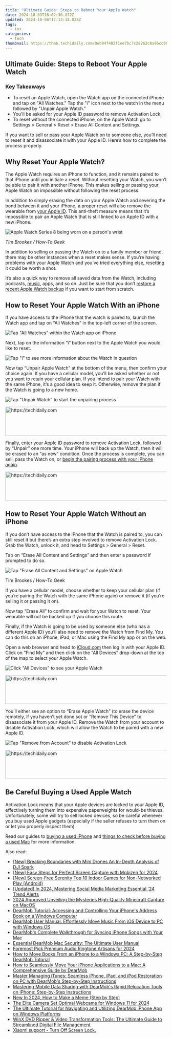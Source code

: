 ```yaml
---
title: "Ultimate Guide: Steps to Reboot Your Apple Watch"
date: 2024-10-03T16:02:30.872Z
updated: 2024-10-06T17:13:18.028Z
tags:
  - ios
categories:
  - tech
thumbnail: https://thmb.techidaily.com/0eb94f402f1ee7bc7c28262c8a96cc0803ff0569b6db1d88604f12db459af942.jpg
---
```


## Ultimate Guide: Steps to Reboot Your Apple Watch

### Key Takeaways

* To reset an Apple Watch, open the Watch app on the connected iPhone and tap on "All Watches." Tap the "i" icon next to the watch in the menu followed by "Unpair Apple Watch."
* You'll be asked for your Apple ID password to remove Activation Lock.
* To reset without the connected iPhone, on the Apple Watch go to Settings > General > Reset > Erase All Content and Settings.

 If you want to sell or pass your Apple Watch on to someone else, you’ll need to reset it and disassociate it with your Apple ID. Here’s how to complete the process properly.

##  Why Reset Your Apple Watch?

 The Apple Watch requires an iPhone to function, and it remains paired to that iPhone until you initiate a reset. Without resetting your Watch, you won’t be able to pair it with another iPhone. This makes selling or passing your Apple Watch on impossible without following the reset process.

 In addition to simply erasing the data on your Apple Watch and severing the bond between it and your iPhone, a proper reset will also remove the wearable from [your Apple ID](https://ai-video-editing.techidaily.com/updated-how-to-use-deep-fried-meme-maker-for-2024/). This anti-theft measure means that it’s impossible to pair an Apple Watch that is still linked to an Apple ID with a new iPhone.

![Apple Watch Series 8 being worn on a person's wrist](https://static1.howtogeekimages.com/wordpress/wp-content/uploads/2021/11/Apple-Watch-Series-8-being-worn-on-a-persons-wrist.jpg) 

_Tim Brookes / How-To Geek_

 In addition to selling or passing the Watch on to a family member or friend, there may be other instances when a reset makes sense. If you’re having problems with your Apple Watch and you’ve tried everything else, resetting it could be worth a shot.

 It’s also a quick way to remove all saved data from the Watch, including podcasts, [music](https://ai-video-tools.techidaily.com/new-in-2024-large-video-files-no-problem-fast-cutting-techniques-for-mac-users/), apps, and so on. Just be sure that you don’t [restore a recent Apple Watch backup](https://article-knowledge.techidaily.com/new-infinite-frontier-the-best-sci-fi-films-that-redefine-universes-for-2024/) if you want to start from scratch.

##  How to Reset Your Apple Watch With an iPhone

 If you have access to the iPhone that the watch is paired to, launch the Watch app and tap on “All Watches” in the top-left corner of the screen.

![Tap "All Watches" within the Watch app on iPhone](https://static1.howtogeekimages.com/wordpress/wp-content/uploads/2023/09/all_watches.jpg) 

 Next, tap on the information “i” button next to the Apple Watch you would like to reset.

![Tap "i" to see more information about the Watch in question](https://static1.howtogeekimages.com/wordpress/wp-content/uploads/2023/09/select_watch.jpg) 

 Now tap “Unpair Apple Watch” at the bottom of the menu, then confirm your choice again. If you have a cellular model, you’ll be asked whether or not you want to retain your cellular plan. If you intend to pair your Watch with the same iPhone, it’s a good idea to keep it. Otherwise, remove the plan if the Watch is going to a new home.

![Tap "Unpair Watch" to start the unpairing process](https://static1.howtogeekimages.com/wordpress/wp-content/uploads/2023/09/unpair_watch.jpg) 

<!-- affiliate ads begin -->
<a href="https://aligracehair.sjv.io/c/5597632/1915810/19272" target="_top" id="1915810">
  <img src="//a.impactradius-go.com/display-ad/19272-1915810" border="0" alt="https://techidaily.com" width="728" height="90"/>
</a>
<img height="0" width="0" src="https://aligracehair.sjv.io/i/5597632/1915810/19272" style="position:absolute;visibility:hidden;" border="0" />
<!-- affiliate ads end -->

 Finally, enter your Apple ID password to remove Activation Lock, followed by “Unpair” one more time. Your iPhone will back up the Watch, then it will be erased to an “as new” condition. Once the process is complete, you can sell, pass the Watch on, or [begin the pairing process with your iPhone again](https://instagram-clips.techidaily.com/2024-approved-essential-tips-for-skyrocketing-your-instagram-followers/).

<!-- affiliate ads begin -->
<a href="https://appsumo.8odi.net/c/5597632/2052060/7443" target="_top" id="2052060">
  <img src="//a.impactradius-go.com/display-ad/7443-2052060" border="0" alt="https://techidaily.com" width="728" height="90"/>
</a>
<img height="0" width="0" src="https://appsumo.8odi.net/i/5597632/2052060/7443" style="position:absolute;visibility:hidden;" border="0" />
<!-- affiliate ads end -->

##  How to Reset Your Apple Watch Without an iPhone

 If you don’t have access to the iPhone that the Watch is paired to, you can still reset it but there’s an extra step involved to remove Activation Lock. Grab the Watch, unlock it, and head to Settings > General > Reset.

 Tap on “Erase All Content and Settings” and then enter a password if prompted to do so.

![Tap "Erase All Content and Settings" on Apple Watch](https://static1.howtogeekimages.com/wordpress/wp-content/uploads/2023/09/erase_watch.jpg) 

Tim Brookes / How-To Geek

 If you have a cellular model, choose whether to keep your cellular plan (if you’re pairing the Watch with the same iPhone again) or remove it (if you’re selling it or passing it on).

 Now tap “Erase All” to confirm and wait for your Watch to reset. Your wearable will not be backed up if you choose this route.

 Finally, if the Watch is going to be used by someone else (who has a different Apple ID) you’ll also need to remove the Watch from Find My. You can do this on an iPhone, iPad, or Mac using the Find My app or on the web.

 Open a web browser and head to [iCloud.com](http://www.icloud.com) then log in with your Apple ID. Click on “Find My” and then click on the “All Devices” drop-down at the top of the map to select your Apple Watch.

![Click "All Devices" to see your Apple Watch](https://static1.howtogeekimages.com/wordpress/wp-content/uploads/2023/09/all_devices.png) 

<!-- affiliate ads begin -->
<a href="https://appsumo.8odi.net/c/5597632/2082533/7443" target="_top" id="2082533">
  <img src="//a.impactradius-go.com/display-ad/7443-2082533" border="0" alt="https://techidaily.com" width="728" height="90"/>
</a>
<img height="0" width="0" src="https://appsumo.8odi.net/i/5597632/2082533/7443" style="position:absolute;visibility:hidden;" border="0" />
<!-- affiliate ads end -->

 You’ll either see an option to “Erase Apple Watch” (to erase the device remotely, if you haven’t yet done so) or “Remove This Device” to disassociate it from your Apple ID. Remove the Watch from your account to disable Activation Lock, which will allow the Watch to be paired with a new Apple ID.

![Tap "Remove from Account" to disable Activation Lock](https://static1.howtogeekimages.com/wordpress/wp-content/uploads/2023/09/remove_from_account.png) 

<!-- affiliate ads begin -->
<a href="https://appsumo.8odi.net/c/5597632/2082539/7443" target="_top" id="2082539">
  <img src="//a.impactradius-go.com/display-ad/7443-2082539" border="0" alt="https://techidaily.com" width="728" height="90"/>
</a>
<img height="0" width="0" src="https://appsumo.8odi.net/i/5597632/2082539/7443" style="position:absolute;visibility:hidden;" border="0" />
<!-- affiliate ads end -->

##  Be Careful Buying a Used Apple Watch

 Activation Lock means that your Apple devices are locked to your Apple ID, effectively turning them into expensive paperweights for would-be thieves. Unfortunately, some will try to sell locked devices, so be careful whenever you buy used Apple gadgets (especially if the seller refuses to turn them on or let you properly inspect them).

 Read our guides to [buying a used iPhone](https://games-able.techidaily.com/8-crucial-tweaks-that-can-elevate-your-ps4s-capabilities/) and [things to check before buying a used Mac](https://blog-min.techidaily.com/how-to-rescue-lost-pictures-from-nokia-c12-by-fonelab-android-recover-pictures/) for more information.

<ins class="adsbygoogle"
     style="display:block"
     data-ad-format="autorelaxed"
     data-ad-client="ca-pub-7571918770474297"
     data-ad-slot="1223367746"></ins>

<ins class="adsbygoogle"
     style="display:block"
     data-ad-client="ca-pub-7571918770474297"
     data-ad-slot="8358498916"
     data-ad-format="auto"
     data-full-width-responsive="true"></ins>

<span class="atpl-alsoreadstyle">Also read:</span>
<div><ul>
<li><a href="https://extra-information.techidaily.com/new-breaking-boundaries-with-mini-drones-an-in-depth-analysis-of-dji-spark/"><u>[New] Breaking Boundaries with Mini Drones An In-Depth Analysis of DJI Spark</u></a></li>
<li><a href="https://digital-screen-recording.techidaily.com/new-easy-steps-for-perfect-screen-capture-with-mobizen-for-2024/"><u>[New] Easy Steps for Perfect Screen Capture with Mobizen for 2024</u></a></li>
<li><a href="https://screen-activity-recording.techidaily.com/new-screen-free-serenity-top-10-indoor-games-for-non-networked-play-android/"><u>[New] Screen-Free Serenity Top 10 Indoor Games for Non-Networked Play (Android)</u></a></li>
<li><a href="https://facebook-video-files.techidaily.com/updated-in-2024-mastering-social-media-marketing-essential-24-trend-alerts/"><u>[Updated] In 2024, Mastering Social Media Marketing Essential '24 Trend Alerts</u></a></li>
<li><a href="https://screen-video-capture.techidaily.com/2024-approved-unveiling-the-mysteries-high-quality-minecraft-capture-on-macos/"><u>2024 Approved Unveiling the Mysteries High-Quality Minecraft Capture on MacOS</u></a></li>
<li><a href="https://os-tips.techidaily.com/dearmob-tutorial-accessing-and-controlling-your-iphones-address-book-on-a-windows-computer/"><u>DearMob Tutorial: Accessing and Controlling Your iPhone's Address Book on a Windows Computer</u></a></li>
<li><a href="https://os-tips.techidaily.com/dearmob-user-manual-effortlessly-move-music-from-ios-device-to-pc-with-windows-os/"><u>DearMob User Manual: Effortlessly Move Music From iOS Device to PC with Windows OS</u></a></li>
<li><a href="https://os-tips.techidaily.com/dearmobs-complete-walkthrough-for-syncing-iphone-songs-with-your-mac/"><u>DearMob's Complete Walkthrough for Syncing iPhone Songs with Your Mac</u></a></li>
<li><a href="https://os-tips.techidaily.com/essential-dearmob-mac-security-the-ultimate-user-manual/"><u>Essential DearMob Mac Security: The Ultimate User Manual</u></a></li>
<li><a href="https://some-techniques.techidaily.com/foremost-pick-premium-audio-ringtone-artisans-for-2024/"><u>Foremost Pick Premium Audio Ringtone Artisans for 2024</u></a></li>
<li><a href="https://os-tips.techidaily.com/how-to-move-books-from-an-iphone-to-a-windows-pc-a-step-by-step-dearmob-tutorial/"><u>How to Move Books From an iPhone to a Windows PC: A Step-by-Step DearMob Tutorial</u></a></li>
<li><a href="https://os-tips.techidaily.com/how-to-seamlessly-move-your-iphone-applications-to-a-mac-a-comprehensive-guide-by-dearmob/"><u>How to Seamlessly Move Your iPhone Applications to a Mac: A Comprehensive Guide by DearMob</u></a></li>
<li><a href="https://os-tips.techidaily.com/master-managing-itunes-seamless-iphone-ipad-and-ipod-restoration-on-pc-with-dearmobs-step-by-step-instructions/"><u>Master Managing iTunes: Seamless iPhone, iPad, and iPod Restoration on PC with DearMob's Step-by-Step Instructions</u></a></li>
<li><a href="https://os-tips.techidaily.com/mastering-mobile-data-sharing-with-dearmobs-rapid-relocation-tools-on-iphone-step-by-step-instructions/"><u>Mastering Mobile Data Sharing with DearMob's Rapid Relocation Tools on iPhone: Step-by-Step Instructions</u></a></li>
<li><a href="https://meme-emoji.techidaily.com/new-in-2024-how-to-make-a-meme-step-by-step/"><u>New In 2024, How to Make a Meme (Step by Step)</u></a></li>
<li><a href="https://remote-screen-capture.techidaily.com/the-elite-camera-set-optimal-webcams-for-windows-11-for-2024/"><u>The Elite Camera Set Optimal Webcams for Windows 11 for 2024</u></a></li>
<li><a href="https://os-tips.techidaily.com/the-ultimate-tutorial-for-navigating-and-utilizing-dearmob-iphone-app-on-windows-platforms/"><u>The Ultimate Tutorial for Navigating and Utilizing DearMob iPhone App on Windows Platforms</u></a></li>
<li><a href="https://discover-docs.techidaily.com/winx-dvd-ripper-and-video-transformation-tools-the-ultimate-guide-to-streamlined-digital-file-management/"><u>WinX DVD Ripper & Video Transformation Tools: The Ultimate Guide to Streamlined Digital File Management</u></a></li>
<li><a href="https://techidaily.com/xiaomi-support-turn-off-screen-lock-by-drfone-android-unlock-android-unlock/"><u>Xiaomi support - Turn Off Screen Lock.</u></a></li>
</ul></div>

